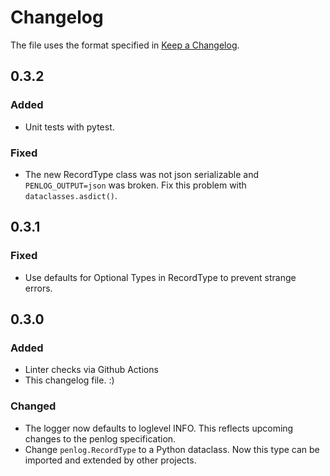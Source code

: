 # Changelog

The file uses the format specified in [Keep a Changelog](https://keepachangelog.com/en/1.0.0/).

## 0.3.2

### Added

* Unit tests with pytest.

### Fixed

* The new RecordType class was not json serializable and `PENLOG_OUTPUT=json` was broken. Fix this problem with `dataclasses.asdict()`.

## 0.3.1

### Fixed

* Use defaults for Optional Types in RecordType to prevent strange errors.

## 0.3.0

### Added

* Linter checks via Github Actions
* This changelog file. :)

### Changed

* The logger now defaults to loglevel INFO. This reflects upcoming changes to the penlog specification.
* Change `penlog.RecordType` to a Python dataclass. Now this type can be imported and extended by other projects.
